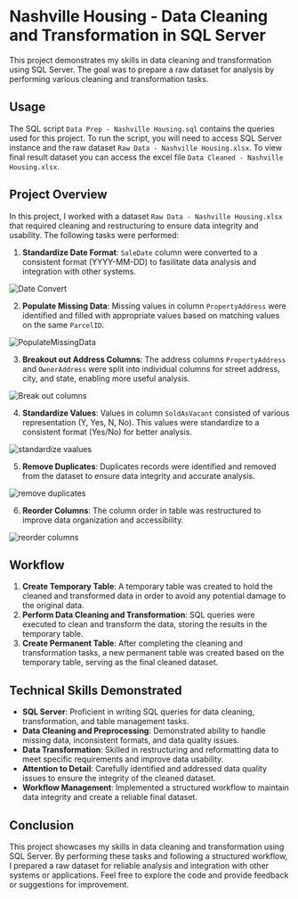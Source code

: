 # Nashville Housing - Data Cleaning and Transformation in SQL Server

This project demonstrates my skills in data cleaning and transformation using SQL Server. The goal was to prepare a raw dataset for analysis by performing various cleaning and transformation tasks.

## Usage

The SQL script `Data Prep - Nashville Housing.sql` contains the queries used for this project. To run the script, you will need to access SQL Server instance and the raw dataset `Raw Data - Nashville Housing.xlsx`. To view final result dataset you can access the excel file `Data Cleaned - Nashville Housing.xlsx`.

## Project Overview

In this project, I worked with a dataset `Raw Data - Nashville Housing.xlsx` that required cleaning and restructuring to ensure data integrity and usability. The following tasks were performed:

1. **Standardize Date Format**: `SaleDate` column were converted to a consistent format (YYYY-MM-DD) to fasilitate data analysis and integration with other systems.

![Date Convert](https://github.com/afrisiringo/NashvilleHousing-DataCleaningAndTransformationInSQLServer/assets/151942031/d5b76fb2-32d0-47d1-8e35-6c6a1ebd0b1d)
   
2. **Populate Missing Data**: Missing values in column `PropertyAddress` were identified and filled  with appropriate values based on matching values on the same `ParcelID`.

![PopulateMissingData](https://github.com/afrisiringo/NashvilleHousing-DataCleaningAndTransformationInSQLServer/assets/151942031/49d09e68-a5f4-4ae0-9502-ac6d3facbc60)

3. **Breakout out Address Columns**: The address columns `PropertyAddress` and `OwnerAddress` were split into individual columns for street address, city, and state, enabling more useful analysis.

![Break out columns](https://github.com/afrisiringo/NashvilleHousing-DataCleaningAndTransformationInSQLServer/assets/151942031/9d45d3a0-3df9-44b8-af98-91127f62ebd5)

4. **Standardize Values**: Values in column `SoldAsVacant` consisted of various representation (Y, Yes, N, No). This values were standardize to a consistent format (Yes/No) for better analysis.

![standardize vaalues](https://github.com/afrisiringo/NashvilleHousing-DataCleaningAndTransformationInSQLServer/assets/151942031/d1eaaebd-bc3b-4bee-9337-92b780b70ecf)

5. **Remove Duplicates**: Duplicates records were identified and removed from the dataset to ensure data integrity and accurate analysis.

![remove duplicates](https://github.com/afrisiringo/NashvilleHousing-DataCleaningAndTransformationInSQLServer/assets/151942031/6860d11f-f7f1-4282-af44-ecc85abffedc)

6. **Reorder Columns**: The column order in table was restructured to improve data organization and accessibility.

![reorder columns](https://github.com/afrisiringo/NashvilleHousing-DataCleaningAndTransformationInSQLServer/assets/151942031/969c9905-3d36-41af-9a3e-e4c25f229906)

## Workflow

1. **Create Temporary Table**: A temporary table was created to hold the cleaned and transformed data in order to avoid any potential damage to the original data.
2. **Perform Data Cleaning and Transformation**: SQL queries were executed to clean and transform the data, storing the results in the temporary table.
3. **Create Permanent Table**: After completing the cleaning and transformation tasks, a new permanent table was created based on the temporary table, serving as the final cleaned dataset.

## Technical Skills Demonstrated

- **SQL Server**: Proficient in writing SQL queries for data cleaning, transformation, and table management tasks.
- **Data Cleaning and Preprocessing**: Demonstrated ability to handle missing data, inconsistent formats, and data quality issues.
- **Data Transformation**: Skilled in restructuring and reformatting data to meet specific requirements and improve data usability.
- **Attention to Detail**: Carefully identified and addressed data quality issues to ensure the integrity of the cleaned dataset.
- **Workflow Management**: Implemented a structured workflow to maintain data integrity and create a reliable final dataset.

## Conclusion

This project showcases my skills in data cleaning and transformation using SQL Server. By performing these tasks and following a structured workflow, I prepared a raw dataset for reliable analysis and integration with other systems or applications. Feel free to explore the code and provide feedback or suggestions for improvement.
